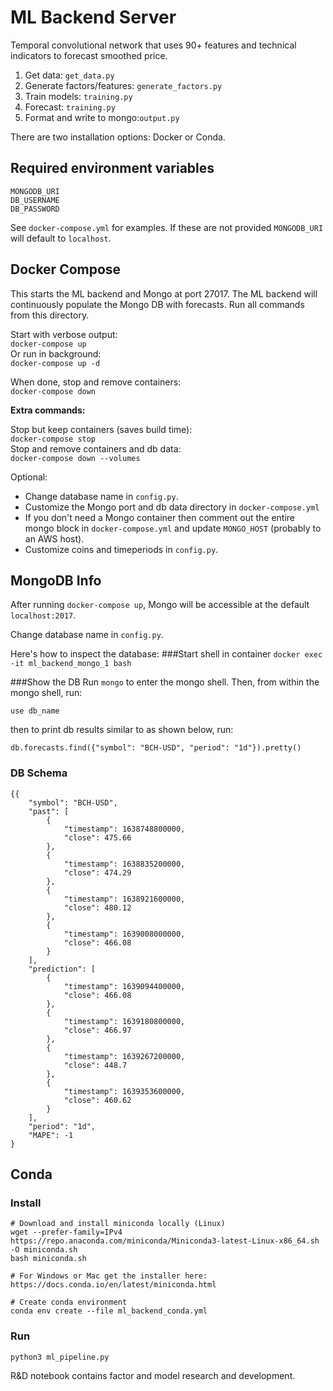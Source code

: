 # ML Backend Server

Temporal convolutional network that uses 90+ features and technical indicators to forecast smoothed price.

1. Get data: `get_data.py`
2. Generate factors/features: `generate_factors.py`
3. Train models: `training.py`
4. Forecast: `training.py`
5. Format and write to mongo:`output.py`

There are two installation options: Docker or Conda.

## Required environment variables
```
MONGODB_URI
DB_USERNAME
DB_PASSWORD
```
See `docker-compose.yml` for examples. If these are not provided `MONGODB_URI` will default to `localhost`.

## Docker Compose
This starts the ML backend and Mongo at port 27017. The ML backend will continuously populate the Mongo DB with forecasts. Run all commands from this directory.

Start with verbose output:  
`docker-compose up`  
Or run in background:  
`docker-compose up -d`  

When done, stop and remove containers:   
`docker-compose down`

**Extra commands:**

Stop but keep containers (saves build time):  
`docker-compose stop`  
Stop and remove containers and db data:  
`docker-compose down --volumes` 

Optional:  
- Change database name in `config.py`.
- Customize the Mongo port and db data directory in `docker-compose.yml`
- If you don't need a Mongo container then comment out the entire mongo block in `docker-compose.yml` and update `MONGO_HOST` (probably to an AWS host).
- Customize coins and timeperiods in `config.py`.

## MongoDB Info

After running `docker-compose up`, Mongo will be accessible at the default `localhost:2017`.

Change database name in `config.py`.

Here's how to inspect the database:
###Start shell in container
`docker exec -it ml_backend_mongo_1 bash`  

###Show the DB
Run `mongo` to enter the mongo shell. Then, from within the mongo shell, run:

`use db_name`

then to print db results similar to as shown below, run:

`db.forecasts.find({"symbol": "BCH-USD", "period": "1d"}).pretty()`

### DB Schema
```
{{
    "symbol": "BCH-USD",
    "past": [
        {
            "timestamp": 1638748800000,
            "close": 475.66
        },
        {
            "timestamp": 1638835200000,
            "close": 474.29
        },
        {
            "timestamp": 1638921600000,
            "close": 480.12
        },
        {
            "timestamp": 1639008000000,
            "close": 466.08
        }
    ],
    "prediction": [
        {
            "timestamp": 1639094400000,
            "close": 466.08
        },
        {
            "timestamp": 1639180800000,
            "close": 466.97
        },
        {
            "timestamp": 1639267200000,
            "close": 448.7
        },
        {
            "timestamp": 1639353600000,
            "close": 460.62
        }
    ],
    "period": "1d",
    "MAPE": -1
}
```



## Conda

### Install 
```
# Download and install miniconda locally (Linux)
wget --prefer-family=IPv4 https://repo.anaconda.com/miniconda/Miniconda3-latest-Linux-x86_64.sh -O miniconda.sh
bash miniconda.sh

# For Windows or Mac get the installer here: https://docs.conda.io/en/latest/miniconda.html

# Create conda environment
conda env create --file ml_backend_conda.yml
```

### Run
`python3 ml_pipeline.py`

R&D notebook contains factor and model research and development. 
